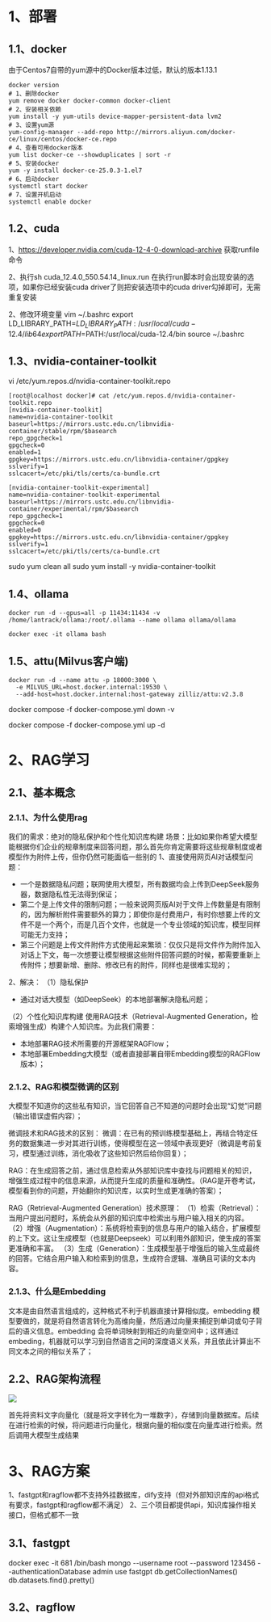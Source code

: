 # 1、部署

## 1.1、docker

由于Centos7自带的yum源中的Docker版本过低，默认的版本1.13.1

```shell
docker version
# 1、删除docker
yum remove docker docker-common docker-client
# 2、安装相关依赖
yum install -y yum-utils device-mapper-persistent-data lvm2
# 3、设置yum源
yum-config-manager --add-repo http://mirrors.aliyun.com/docker-ce/linux/centos/docker-ce.repo
# 4、查看可用docker版本
yum list docker-ce --showduplicates | sort -r
# 5、安装docker
yum -y install docker-ce-25.0.3-1.el7
# 6、启动docker
systemctl start docker
# 7、设置开机启动
systemctl enable docker
```

## 1.2、cuda
1、https://developer.nvidia.com/cuda-12-4-0-download-archive
获取runfile命令

2、执行sh cuda_12.4.0_550.54.14_linux.run
在执行run脚本时会出现安装的选项，如果你已经安装cuda driver了则把安装选项中的cuda driver勾掉即可，无需重复安装

2、修改环境变量
vim ~/.bashrc
export LD_LIBRARY_PATH=$LD_LIBRARY_PATH:/usr/local/cuda-12.4/lib64
export PATH=$PATH:/usr/local/cuda-12.4/bin
source ~/.bashrc

## 1.3、nvidia-container-toolkit
vi  /etc/yum.repos.d/nvidia-container-toolkit.repo

```shell
[root@localhost docker]# cat /etc/yum.repos.d/nvidia-container-toolkit.repo
[nvidia-container-toolkit]
name=nvidia-container-toolkit
baseurl=https://mirrors.ustc.edu.cn/libnvidia-container/stable/rpm/$basearch
repo_gpgcheck=1
gpgcheck=0
enabled=1
gpgkey=https://mirrors.ustc.edu.cn/libnvidia-container/gpgkey
sslverify=1
sslcacert=/etc/pki/tls/certs/ca-bundle.crt
    
[nvidia-container-toolkit-experimental]
name=nvidia-container-toolkit-experimental
baseurl=https://mirrors.ustc.edu.cn/libnvidia-container/experimental/rpm/$basearch
repo_gpgcheck=1
gpgcheck=0
enabled=0
gpgkey=https://mirrors.ustc.edu.cn/libnvidia-container/gpgkey
sslverify=1
sslcacert=/etc/pki/tls/certs/ca-bundle.crt
```

 sudo yum clean all
 sudo yum install -y nvidia-container-toolkit


## 1.4、ollama

```shell
docker run -d --gpus=all -p 11434:11434 -v /home/lantrack/ollama:/root/.ollama --name ollama ollama/ollama

docker exec -it ollama bash
```


## 1.5、attu(Milvus客户端)

```shell
docker run -d --name attu -p 18000:3000 \
  -e MILVUS_URL=host.docker.internal:19530 \
  --add-host=host.docker.internal:host-gateway zilliz/attu:v2.3.8
```

docker compose -f docker-compose.yml down -v

docker compose -f docker-compose.yml up -d

# 2、RAG学习

## 2.1、基本概念

### 2.1.1、为什么使用rag
我们的需求：绝对的隐私保护和个性化知识库构建
场景：比如如果你希望大模型能根据你们企业的规章制度来回答问题，那么首先你肯定需要将这些规章制度或者模型作为附件上传，但你仍然可能面临一些别的
1、直接使用网页AI对话模型问题：
- 一个是数据隐私问题；联网使用大模型，所有数据均会上传到DeepSeek服务器，数据隐私性无法得到保证；
- 第二个是上传文件的限制问题；一般来说网页版AI对于文件上传数量是有限制的，因为解析附件需要额外的算力；即使你是付费用户，有时你想要上传的文件不是一个两个，而是几百个文件，也就是一个专业领域的知识库，模型同样可能无力支持；
- 第三个问题是上传文件附件方式使用起来繁琐：仅仅只是将文件作为附件加入对话上下文，每一次想要让模型根据这些附件回答问题的时候，都需要重新上传附件；想要新增、删除、修改已有的附件，同样也是很难实现的；

2、解决：
（1）隐私保护
- 通过对话大模型（如DeepSeek）的本地部署解决隐私问题；

（2）个性化知识库构建
使用RAG技术（Retrieval-Augmented Generation，检索增强生成）构建个人知识库。为此我们需要：
- 本地部署RAG技术所需要的开源框架RAGFlow；
- 本地部署Embedding大模型（或者直接部署自带Embedding模型的RAGFlow版本）；

### 2.1.2、RAG和模型微调的区别

大模型不知道你的这些私有知识，当它回答自己不知道的问题时会出现“幻觉”问题（输出错误虚假内容）；

微调技术和RAG技术的区别：
微调：在已有的预训练模型基础上，再结合特定任务的数据集进一步对其进行训练，使得模型在这一领域中表现更好（微调是考前复习，模型通过训练，消化吸收了这些知识然后给你回复）；

RAG：在生成回答之前，通过信息检索从外部知识库中查找与问题相关的知识，增强生成过程中的信息来源，从而提升生成的质量和准确性。（RAG是开卷考试，模型看到你的问题，开始翻你的知识库，以实时生成更准确的答案）；

RAG（Retrieval-Augmented Generation）技术原理：
（1）检索（Retrieval）：当用户提出问题时，系统会从外部的知识库中检索出与用户输入相关的内容。
（2）增强（Augmentation）：系统将检索到的信息与用户的输入结合，扩展模型的上下文。这让生成模型（也就是Deepseek）可以利用外部知识，使生成的答案更准确和丰富。
（3）生成（Generation）：生成模型基于增强后的输入生成最终的回答。它结合用户输入和检索到的信息，生成符合逻辑、准确且可读的文本内容。

### 2.1.3、什么是Embedding

文本是由自然语言组成的，这种格式不利于机器直接计算相似度。embedding 模型要做的，就是将自然语言转化为高维向量，然后通过向量来捕捉到单词或句子背后的语义信息。embedding 会将单词映射到相近的向量空间中；这样通过embeding，机器就可以学习到自然语言之间的深度语义关系，并且依此计算出不同文本之间的相似关系了；


## 2.2、RAG架构流程

![](https://yancey-note-img.oss-cn-beijing.aliyuncs.com/20250610172247.png)

首先将资料文字向量化（就是将文字转化为一堆数字），存储到向量数据库。后续在进行检索的时候，将问题进行向量化，根据向量的相似度在向量库进行检索。然后调用大模型生成结果


# 3、RAG方案

1、fastgpt和ragflow都不支持外挂数据库，dify支持（但对外部知识库的api格式有要求，fastgpt和ragflow都不满足）
2、三个项目都提供api，知识库操作相关接口，但格式都不一致

## 3.1、fastgpt

docker exec -it 681 /bin/bash
mongo --username root --password 123456 --authenticationDatabase admin
use fastgpt
db.getCollectionNames()
db.datasets.find().pretty()
## 3.2、ragflow
